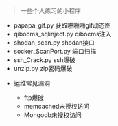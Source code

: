 > 一些个人练习的小程序

- papapa_gif.py 获取啪啪啪gif动态图
- qibocms_sqlinject.py  qibocms注入
- shodan_scan.py  shodan接口
- socker_ScanPort.py  端口扫描
- ssh_Crack.py  ssh爆破
- unzip.py  zip密码爆破

* 运维常见漏洞

    - ftp爆破
    - memcached未授权访问
    - Mongodb未授权访问

